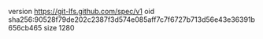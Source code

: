 version https://git-lfs.github.com/spec/v1
oid sha256:90528f79de202c2387f3d574e085aff7c7f6727b713d56e43e36391b656cb465
size 1280
